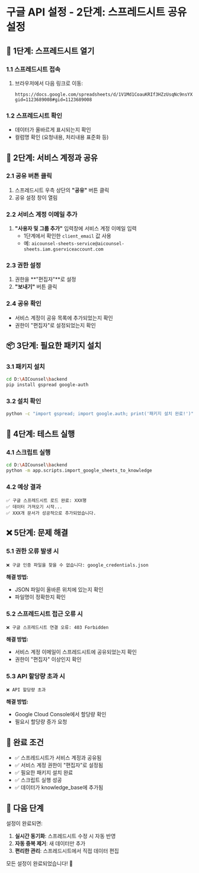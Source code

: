 # 구글 API 설정 - 2단계: 스프레드시트 공유 설정

## 🔗 1단계: 스프레드시트 열기

### 1.1 스프레드시트 접속
1. 브라우저에서 다음 링크로 이동:
   ```
   https://docs.google.com/spreadsheets/d/1V1Md1CoauKRIf3HZzUsqNc9nsYX0xvtjqkwMgzPr4tk/edit?gid=1123689008#gid=1123689008
   ```

### 1.2 스프레드시트 확인
- 데이터가 올바르게 표시되는지 확인
- 컬럼명 확인 (요청내용, 처리내용 표준화 등)

## 👥 2단계: 서비스 계정과 공유

### 2.1 공유 버튼 클릭
1. 스프레드시트 우측 상단의 **"공유"** 버튼 클릭
2. 공유 설정 창이 열림

### 2.2 서비스 계정 이메일 추가
1. **"사용자 및 그룹 추가"** 입력창에 서비스 계정 이메일 입력
   - 1단계에서 확인한 `client_email` 값 사용
   - 예: `aicounsel-sheets-service@aicounsel-sheets.iam.gserviceaccount.com`

### 2.3 권한 설정
1. 권한을 **"편집자"**로 설정
2. **"보내기"** 버튼 클릭

### 2.4 공유 확인
- 서비스 계정이 공유 목록에 추가되었는지 확인
- 권한이 "편집자"로 설정되었는지 확인

## 📦 3단계: 필요한 패키지 설치

### 3.1 패키지 설치
```bash
cd D:\AICounsel\backend
pip install gspread google-auth
```

### 3.2 설치 확인
```bash
python -c "import gspread; import google.auth; print('패키지 설치 완료!')"
```

## 🧪 4단계: 테스트 실행

### 4.1 스크립트 실행
```bash
cd D:\AICounsel\backend
python -m app.scripts.import_google_sheets_to_knowledge
```

### 4.2 예상 결과
```
✅ 구글 스프레드시트 로드 완료: XXX행
✅ 데이터 가져오기 시작...
✅ XXX개 문서가 성공적으로 추가되었습니다.
```

## ❌ 5단계: 문제 해결

### 5.1 권한 오류 발생 시
```
❌ 구글 인증 파일을 찾을 수 없습니다: google_credentials.json
```
**해결 방법:**
- JSON 파일이 올바른 위치에 있는지 확인
- 파일명이 정확한지 확인

### 5.2 스프레드시트 접근 오류 시
```
❌ 구글 스프레드시트 연결 오류: 403 Forbidden
```
**해결 방법:**
- 서비스 계정 이메일이 스프레드시트에 공유되었는지 확인
- 권한이 "편집자" 이상인지 확인

### 5.3 API 할당량 초과 시
```
❌ API 할당량 초과
```
**해결 방법:**
- Google Cloud Console에서 할당량 확인
- 필요시 할당량 증가 요청

## 🎯 완료 조건
- ✅ 스프레드시트가 서비스 계정과 공유됨
- ✅ 서비스 계정 권한이 "편집자"로 설정됨
- ✅ 필요한 패키지 설치 완료
- ✅ 스크립트 실행 성공
- ✅ 데이터가 knowledge_base에 추가됨

## 🚀 다음 단계
설정이 완료되면:
1. **실시간 동기화**: 스프레드시트 수정 시 자동 반영
2. **자동 중복 제거**: 새 데이터만 추가
3. **편리한 관리**: 스프레드시트에서 직접 데이터 편집

모든 설정이 완료되었습니다! 🎉 